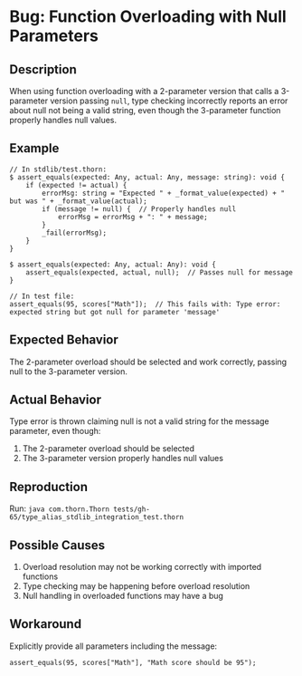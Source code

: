# Bug: Function Overloading with Null Parameters

## Description
When using function overloading with a 2-parameter version that calls a 3-parameter version passing `null`, type checking incorrectly reports an error about null not being a valid string, even though the 3-parameter function properly handles null values.

## Example
```thorn
// In stdlib/test.thorn:
$ assert_equals(expected: Any, actual: Any, message: string): void {
    if (expected != actual) {
        errorMsg: string = "Expected " + _format_value(expected) + " but was " + _format_value(actual);
        if (message != null) {  // Properly handles null
            errorMsg = errorMsg + ": " + message;
        }
        _fail(errorMsg);
    }
}

$ assert_equals(expected: Any, actual: Any): void {
    assert_equals(expected, actual, null);  // Passes null for message
}

// In test file:
assert_equals(95, scores["Math"]);  // This fails with: Type error: expected string but got null for parameter 'message'
```

## Expected Behavior
The 2-parameter overload should be selected and work correctly, passing null to the 3-parameter version.

## Actual Behavior
Type error is thrown claiming null is not a valid string for the message parameter, even though:
1. The 2-parameter overload should be selected
2. The 3-parameter version properly handles null values

## Reproduction
Run: `java com.thorn.Thorn tests/gh-65/type_alias_stdlib_integration_test.thorn`

## Possible Causes
1. Overload resolution may not be working correctly with imported functions
2. Type checking may be happening before overload resolution
3. Null handling in overloaded functions may have a bug

## Workaround
Explicitly provide all parameters including the message:
```thorn
assert_equals(95, scores["Math"], "Math score should be 95");
```
